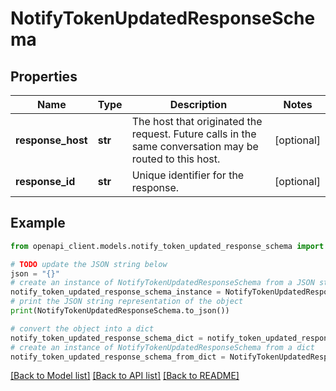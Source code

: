 # NotifyTokenUpdatedResponseSchema


## Properties

Name | Type | Description | Notes
------------ | ------------- | ------------- | -------------
**response_host** | **str** | The host that originated the request. Future calls in the same conversation may be routed to this host.  | [optional] 
**response_id** | **str** | Unique identifier for the response.  | [optional] 

## Example

```python
from openapi_client.models.notify_token_updated_response_schema import NotifyTokenUpdatedResponseSchema

# TODO update the JSON string below
json = "{}"
# create an instance of NotifyTokenUpdatedResponseSchema from a JSON string
notify_token_updated_response_schema_instance = NotifyTokenUpdatedResponseSchema.from_json(json)
# print the JSON string representation of the object
print(NotifyTokenUpdatedResponseSchema.to_json())

# convert the object into a dict
notify_token_updated_response_schema_dict = notify_token_updated_response_schema_instance.to_dict()
# create an instance of NotifyTokenUpdatedResponseSchema from a dict
notify_token_updated_response_schema_from_dict = NotifyTokenUpdatedResponseSchema.from_dict(notify_token_updated_response_schema_dict)
```
[[Back to Model list]](../README.md#documentation-for-models) [[Back to API list]](../README.md#documentation-for-api-endpoints) [[Back to README]](../README.md)


